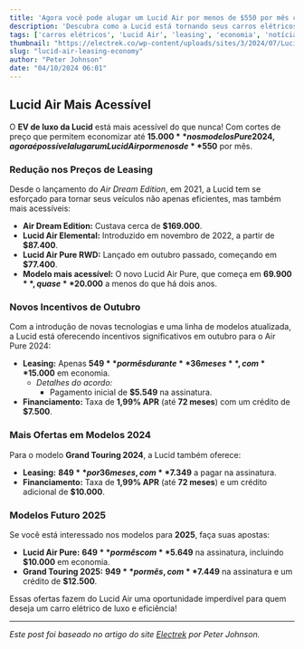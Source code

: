 ```yaml
---
title: 'Agora você pode alugar um Lucid Air por menos de $550 por mês com até $15.000 em economia'
description: 'Descubra como a Lucid está tornando seus carros elétricos mais acessíveis com preços de leasing reduzidos e grandes economias.'
tags: ['carros elétricos', 'Lucid Air', 'leasing', 'economia', 'notícias de carros']
thumbnail: "https://electrek.co/wp-content/uploads/sites/3/2024/07/Lucid-Q2-record-1.jpeg?quality=82&strip=all&w=1400"
slug: "lucid-air-leasing-economy"
author: "Peter Johnson"
date: "04/10/2024 06:01"
---
```


## Lucid Air Mais Acessível

O **EV de luxo da Lucid** está mais acessível do que nunca! Com cortes de preço que permitem economizar até **$15.000** nos modelos Pure 2024, agora é possível alugar um Lucid Air por menos de **$550** por mês.

### Redução nos Preços de Leasing
Desde o lançamento do *Air Dream Edition*, em 2021, a Lucid tem se esforçado para tornar seus veículos não apenas eficientes, mas também mais acessíveis:

- **Air Dream Edition:** Custava cerca de **$169.000**.
- **Lucid Air Elemental:** Introduzido em novembro de 2022, a partir de **$87.400**.
- **Lucid Air Pure RWD:** Lançado em outubro passado, começando em **$77.400**.
- **Modelo mais acessível:** O novo Lucid Air Pure, que começa em **$69.900**, quase **$20.000** a menos do que há dois anos.

### Novos Incentivos de Outubro
Com a introdução de novas tecnologias e uma linha de modelos atualizada, a Lucid está oferecendo incentivos significativos em outubro para o Air Pure 2024:
- **Leasing:** Apenas **$549** por mês durante **36 meses**, com **$15.000** em economia.
  - *Detalhes do acordo:*
    - Pagamento inicial de **$5.549** na assinatura.
- **Financiamento:** Taxa de **1,99% APR** (até **72 meses**) com um crédito de **$7.500**.

### Mais Ofertas em Modelos 2024
Para o modelo **Grand Touring 2024**, a Lucid também oferece:
- **Leasing:** **$849** por 36 meses, com **$7.349** a pagar na assinatura.
- **Financiamento:** Taxa de **1,99% APR** (até **72 meses**) e um crédito adicional de **$10.000**.

### Modelos Futuro 2025
Se você está interessado nos modelos para **2025**, faça suas apostas:
- **Lucid Air Pure:** **$649** por mês com **$5.649** na assinatura, incluindo **$10.000** em economia.
- **Grand Touring 2025:** **$949** por mês, com **$7.449** na assinatura e um crédito de **$12.500**.

Essas ofertas fazem do Lucid Air uma oportunidade imperdível para quem deseja um carro elétrico de luxo e eficiência!  

---  
*Este post foi baseado no artigo do site [Electrek](https://electrek.co/2024/10/03/lucid-air-lease-prices-cut-549-mo-15000-savings/) por Peter Johnson.*